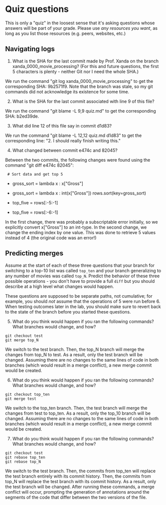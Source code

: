 # Quiz questions

This is only a "quiz" in the loosest sense that it's asking questions whose
answers will be part of your grade. Please use *any resources you want*, as
long as you list those resources (e.g. peers, websites, etc.)

## Navigating logs

1. What is the SHA for the last commit made by Prof. Xanda on the branch
xanda_0000_movie_processing?
(For this and future questions, the first 5 characters is plenty - neither
Git nor I need the whole SHA.)

We run the command "git log xanda_0000_movie_processing" to get the corresponding SHA: 9b2571f9. Note that the branch was stale, so my git commands did not acknowledge its existence for some time.

2. What is the SHA for the last commit associated with line 9 of this file?

We run the command "git blame -L 9,9 quiz.md" to get the corresponding SHA: b2ed39de.

3. What did line 12 of this file say in commit d1d83?

We run the command "git blame -L 12,12 quiz.md d1d83" to get the corresponding line: "2. I should really finish writing this."

4. What changed between commit e474c and 82045?

Between the two commits, the following changes were found using the command "git diff e474c 82045":

     # Sort data and get top 5
-    gross_sort = lambda x : x["Gross"]
+    gross_sort = lambda x : int(x["Gross"])
     rows.sort(key=gross_sort)
-    top_five = rows[:-5:-1]
+    top_five = rows[:-6:-1]

In the first change, there was probably a subscriptable error initially, so we explicitly convert x["Gross"] to an int-type. In the second change, we change the ending index by one value. This was done to retrieve 5 values instead of 4 (the original code was an error!)

## Predicting merges

Assume at the start of each of these three questions that your
branch for switching to a top-10 list was called `top_ten`
and your branch generalizing to any number of movies was called `top_N`.
Predict the behavior of these three possible operations - you don't
have to provide a full `diff` but you should describe at a high level
what changes would happen.

These questions are supposed to be separate paths, not cumulative;
for example, you should *not* assume that the operations of 5 were run
before 6. When testing outcomes later in the lab, you should make sure to
revert back to the state of the branch before you started these questions.

5. What do you think would happen if you ran the following commands?
What branches would change, and how?
```
git checkout test
git merge top_N
```

We switch to the test branch. Then, the top_N branch will merge the changes from top_N to test. As a result, only the test branch will be changed. Assuming there are no changes to the same lines of code in both branches (which would result in a merge conflict), a new merge commit would be created.

6. What do you think would happen if you ran the following commands?
What branches would change, and how?
```
git checkout top_ten
git merge test
```

We switch to the top_ten branch. Then, the test branch will merge the changes from test to top_ten. As a result, only the top_10 branch will be changed. Assuming there are no changes to the same lines of code in both branches (which would result in a merge conflict), a new merge commit would be created.

7. What do you think would happen if you ran the following commands?
What branches would change, and how?
```
git checkout test
git rebase top_ten
git rebase top_N
```

We switch to the test branch. Then, the commits from top_ten will replace the test branch entirely with its commit history. Then, the commits from top_N will replace the test branch with its commit history. As a result, only the test branch will be changed. After running these commands, a merge conflict will occur, prompting the generation of annotations around the segments of the code that differ between the two versions of the file. 